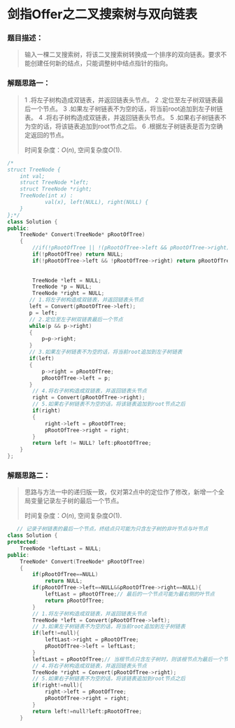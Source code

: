 # 剑指Offer之二叉搜索树与双向链表


### 题目描述：

> 输入一棵二叉搜索树，将该二叉搜索树转换成一个排序的双向链表。要求不能创建任何新的结点，只能调整树中结点指针的指向。

<!--more-->

### 解题思路一：

> 1 .将左子树构造成双链表，并返回链表头节点。
> 2 .定位至左子树双链表最后一个节点。
> 3 .如果左子树链表不为空的话，将当前root追加到左子树链表。
> 4 .将右子树构造成双链表，并返回链表头节点。
> 5 .如果右子树链表不为空的话，将该链表追加到root节点之后。
> 6 .根据左子树链表是否为空确定返回的节点。
>
> 时间复杂度：$O(n)$, 空间复杂度$O(1)$.

```C++
/*
struct TreeNode {
	int val;
	struct TreeNode *left;
	struct TreeNode *right;
	TreeNode(int x) :
			val(x), left(NULL), right(NULL) {
	}
};*/
class Solution {
public:
    TreeNode* Convert(TreeNode* pRootOfTree)
    {
        //if(!pRootOfTree || !(pRootOfTree->left && pRootOfTree->right)) return pRootOfTree;
        if(!pRootOfTree) return NULL;
        if(!pRootOfTree->left && !pRootOfTree->right) return pRootOfTree;
        
        
        TreeNode *left = NULL;
        TreeNode *p = NULL;
        TreeNode *right = NULL;
       // 1.将左子树构造成双链表，并返回链表头节点 
       left = Convert(pRootOfTree->left);
       p = left;
       // 2.定位至左子树双链表最后一个节点
       while(p && p->right)
       {
           p=p->right;
       }
       // 3.如果左子树链表不为空的话，将当前root追加到左子树链表 
       if(left)
       {
           p->right = pRootOfTree;
           pRootOfTree->left = p;
       }
        // 4.将右子树构造成双链表，并返回链表头节点
        right = Convert(pRootOfTree->right);
        // 5.如果右子树链表不为空的话，将该链表追加到root节点之后
        if(right)
        {
            right->left = pRootOfTree;
            pRootOfTree->right = right;
        }
        return left != NULL? left:pRootOfTree; 
    }
};
```

### 解题思路二：

> 思路与方法一中的递归版一致，仅对第2点中的定位作了修改，新增一个全局变量记录左子树的最后一个节点。
>
> 时间复杂度：$O(n)$, 空间复杂度$O(1)$.

```C++
   // 记录子树链表的最后一个节点，终结点只可能为只含左子树的非叶节点与叶节点
class Solution {
protected:
    TreeNode *leftLast = NULL;
public:
    TreeNode* Convert(TreeNode* pRootOfTree)
    {
        if(pRootOfTree==NULL)
            return NULL;
        if(pRootOfTree->left==NULL&&pRootOfTree->right==NULL){
            leftLast = pRootOfTree;// 最后的一个节点可能为最右侧的叶节点
            return pRootOfTree;
        }
        // 1.将左子树构造成双链表，并返回链表头节点
        TreeNode *left = Convert(pRootOfTree->left);
        // 3.如果左子树链表不为空的话，将当前root追加到左子树链表
        if(left!=null){
            leftLast->right = pRootOfTree;
            pRootOfTree->left = leftLast;
        }
        leftLast = pRootOfTree;// 当根节点只含左子树时，则该根节点为最后一个节点
        // 4.将右子树构造成双链表，并返回链表头节点
        TreeNode *right = Convert(pRootOfTree->right);
        // 5.如果右子树链表不为空的话，将该链表追加到root节点之后
        if(right!=null){
            right->left = pRootOfTree;
            pRootOfTree->right = right;
        }
        return left!=null?left:pRootOfTree;       
    }

```


